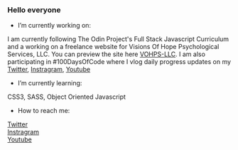 ### Hello everyone

- I’m currently working on:

I am currently following The Odin Project's Full Stack Javascript Curriculum and a working on a freelance website for Visions Of Hope Psychological Services, LLC. You can preview the site here [VOHPS-LLC](https://artsycoder533.github.io/VOHPS-LLC/).  I am also participating in #100DaysOfCode where I vlog daily progress updates on my [Twitter](https://twitter.com/artsycoder533), 
[Instragram](https://www.instagram.com/artsycoder533/), 
[Youtube](https://www.youtube.com/playlist?list=PL2WqH02famSWb--s57DF9esI-rVUCcilS) 

- I’m currently learning:

CSS3, SASS, Object Oriented Javascript

- How to reach me: 

[Twitter](https://twitter.com/artsycoder533)  
[Instragram](https://www.instagram.com/artsycoder533/)  
[Youtube](https://www.youtube.com/channel/UCOGjYAACGwNLzYcTpXnvZ_Q)

